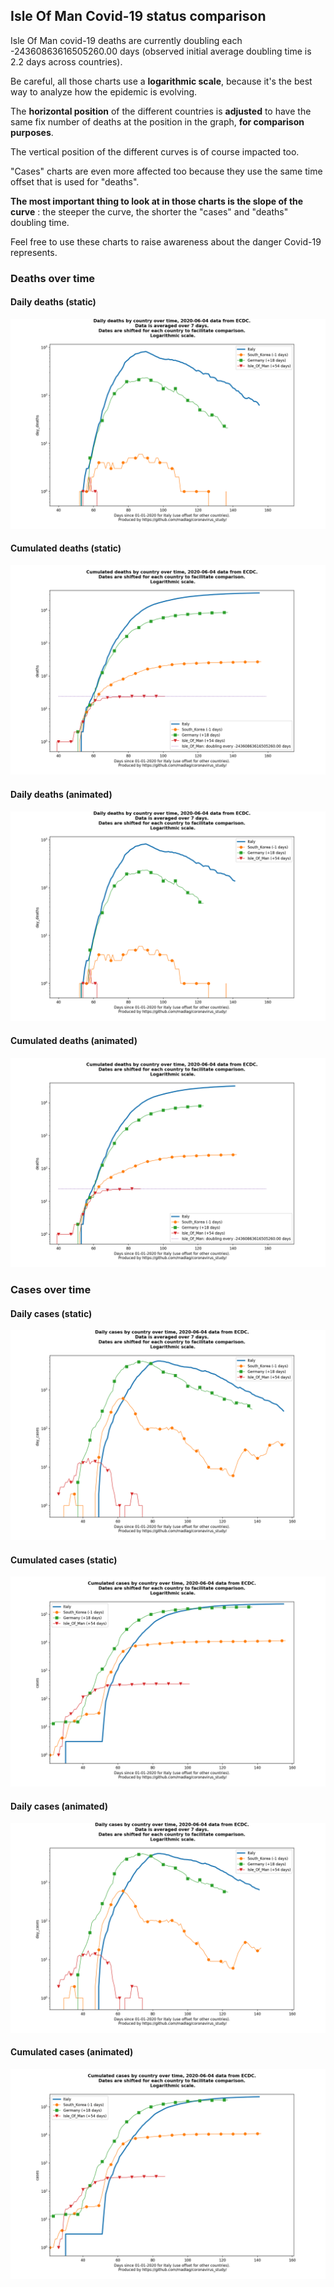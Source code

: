 ## Isle Of Man Covid-19 status comparison 

Isle Of Man covid-19 deaths are currently doubling each -24360863616505260.00 days (observed initial average doubling time is 2.2 days across countries).



Be careful, all those charts use a **logarithmic scale**, because it's the best way to analyze how the epidemic is evolving.
 
The **horizontal position** of the different countries is **adjusted** to have the same fix number of deaths at the position in the graph, **for comparison purposes**.

The vertical position of the different curves is of course impacted too.

"Cases" charts are even more affected too because they use the same time offset that is used for "deaths".

**The most important thing to look at in those charts is the slope of the curve** : the steeper the curve, the shorter the "cases" and "deaths" doubling time.

Feel free to use these charts to raise awareness about the danger Covid-19 represents. 


 
### Deaths over time
 
#### Daily deaths (static)
![Isle Of Man covid-19 daily deaths static chart](https://raw.githubusercontent.com/madlag/coronavirus_study/master/notebooks/graphs/2020-06-04/countries/Isle_Of_Man/2020-06-04_Isle_Of_Man_day_deaths.png "Isle Of Man covid-19 day_deaths static chart")   
 
#### Cumulated deaths (static)
![Isle Of Man covid-19 cumulated deaths static chart](https://raw.githubusercontent.com/madlag/coronavirus_study/master/notebooks/graphs/2020-06-04/countries/Isle_Of_Man/2020-06-04_Isle_Of_Man_deaths.png "Isle Of Man covid-19 deaths static chart")   
 
#### Daily deaths (animated)
![Isle Of Man covid-19 daily deaths animated chart](https://raw.githubusercontent.com/madlag/coronavirus_study/master/notebooks/graphs/2020-06-04/countries/Isle_Of_Man/2020-06-04_Isle_Of_Man_day_deaths.gif "Isle Of Man covid-19 day_deaths animated chart")   
 
#### Cumulated deaths (animated)
![Isle Of Man covid-19 cumulated deaths animated chart](https://raw.githubusercontent.com/madlag/coronavirus_study/master/notebooks/graphs/2020-06-04/countries/Isle_Of_Man/2020-06-04_Isle_Of_Man_deaths.gif "Isle Of Man covid-19 deaths animated chart")   

 
### Cases over time
 
#### Daily cases (static)
![Isle Of Man covid-19 daily cases static chart](https://raw.githubusercontent.com/madlag/coronavirus_study/master/notebooks/graphs/2020-06-04/countries/Isle_Of_Man/2020-06-04_Isle_Of_Man_day_cases.png "Isle Of Man covid-19 day_cases static chart")   
 
#### Cumulated cases (static)
![Isle Of Man covid-19 cumulated cases static chart](https://raw.githubusercontent.com/madlag/coronavirus_study/master/notebooks/graphs/2020-06-04/countries/Isle_Of_Man/2020-06-04_Isle_Of_Man_cases.png "Isle Of Man covid-19 cases static chart")   
 
#### Daily cases (animated)
![Isle Of Man covid-19 daily cases animated chart](https://raw.githubusercontent.com/madlag/coronavirus_study/master/notebooks/graphs/2020-06-04/countries/Isle_Of_Man/2020-06-04_Isle_Of_Man_day_cases.gif "Isle Of Man covid-19 day_cases animated chart")   
 
#### Cumulated cases (animated)
![Isle Of Man covid-19 cumulated cases animated chart](https://raw.githubusercontent.com/madlag/coronavirus_study/master/notebooks/graphs/2020-06-04/countries/Isle_Of_Man/2020-06-04_Isle_Of_Man_cases.gif "Isle Of Man covid-19 cases animated chart")   

